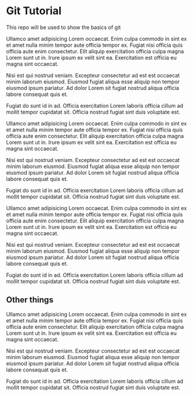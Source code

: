 # Git Tutorial

This repo will be used to show the basics of git

Ullamco amet adipisicing Lorem occaecat. Enim culpa commodo in sint ex et amet nulla minim tempor aute officia tempor ex. Fugiat nisi officia quis officia aute enim consectetur. Elit aliquip exercitation officia culpa magna Lorem sunt ut in. Irure ipsum ex velit sint ea. Exercitation est officia eu magna sint occaecat.


Nisi est qui nostrud veniam. Excepteur consectetur ad est est occaecat minim laborum eiusmod. Eiusmod fugiat aliqua esse aliquip non tempor eiusmod ipsum pariatur. Ad dolor Lorem sit fugiat nostrud aliqua officia labore consequat quis et.

Fugiat do sunt id in ad. Officia exercitation Lorem laboris officia cillum ad mollit tempor cupidatat sit. Officia nostrud fugiat sint duis voluptate est.

Ullamco amet adipisicing Lorem occaecat. Enim culpa commodo in sint ex et amet nulla minim tempor aute officia tempor ex. Fugiat nisi officia quis officia aute enim consectetur. Elit aliquip exercitation officia culpa magna Lorem sunt ut in. Irure ipsum ex velit sint ea. Exercitation est officia eu magna sint occaecat.


Nisi est qui nostrud veniam. Excepteur consectetur ad est est occaecat minim laborum eiusmod. Eiusmod fugiat aliqua esse aliquip non tempor eiusmod ipsum pariatur. Ad dolor Lorem sit fugiat nostrud aliqua officia labore consequat quis et.

Fugiat do sunt id in ad. Officia exercitation Lorem laboris officia cillum ad mollit tempor cupidatat sit. Officia nostrud fugiat sint duis voluptate est.

Ullamco amet adipisicing Lorem occaecat. Enim culpa commodo in sint ex et amet nulla minim tempor aute officia tempor ex. Fugiat nisi officia quis officia aute enim consectetur. Elit aliquip exercitation officia culpa magna Lorem sunt ut in. Irure ipsum ex velit sint ea. Exercitation est officia eu magna sint occaecat.


Nisi est qui nostrud veniam. Excepteur consectetur ad est est occaecat minim laborum eiusmod. Eiusmod fugiat aliqua esse aliquip non tempor eiusmod ipsum pariatur. Ad dolor Lorem sit fugiat nostrud aliqua officia labore consequat quis et.

Fugiat do sunt id in ad. Officia exercitation Lorem laboris officia cillum ad mollit tempor cupidatat sit. Officia nostrud fugiat sint duis voluptate est.

## Other things

Ullamco amet adipisicing Lorem occaecat. Enim culpa commodo in sint ex et amet nulla minim tempor aute officia tempor ex. Fugiat nisi officia quis officia aute enim consectetur. Elit aliquip exercitation officia culpa magna Lorem sunt ut in. Irure ipsum ex velit sint ea. Exercitation est officia eu magna sint occaecat.


Nisi est qui nostrud veniam. Excepteur consectetur ad est est occaecat minim laborum eiusmod. Eiusmod fugiat aliqua esse aliquip non tempor eiusmod ipsum pariatur. Ad dolor Lorem sit fugiat nostrud aliqua officia labore consequat quis et.

Fugiat do sunt id in ad. Officia exercitation Lorem laboris officia cillum ad mollit tempor cupidatat sit. Officia nostrud fugiat sint duis voluptate est.

